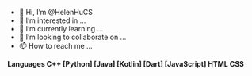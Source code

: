 - 👋 Hi, I’m @HelenHuCS
- 👀 I’m interested in ...
- 🌱 I’m currently learning ...
- 💞️ I’m looking to collaborate on ...
- 📫 How to reach me ...

<!---
HelenHuCS/HelenHuCS is a ✨ special ✨ repository because its `README.md` (this file) appears on your GitHub profile.
You can click the Preview link to take a look at your changes.
--->
**Languages
C++ [Python] [Java] [Kotlin] [Dart] [JavaScript] HTML CSS**
